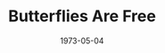 ---
title: Butterflies Are Free
date: 1973-05-04
closing_date: 1973-05-19
layout: productions
featured_image:
image_caption:
image_credit:
playbill:
category:
Theatre: Theatre Jacksonville
Venue: Little Theatre
cast:
- Don Baker: Jerry Lucas
- Jill Tanner: Rena Carney
- Mrs. Baker: LeNore Hart
- Ralph Austin: Joe Piscopo
crew:
- Director: Robert Knowles
- Scene Design: Hal Henderson
- Stage Manager: Kelly Hart
- Lighting: Mary Ellen Wofford
- Sound: Carmen Chronister
- Set Construction:
  - Jim Cortez
  - Bill Fields
  - Ken Jones
  - Terry Ohl
  - Betsy Weaver
  - Paul Whitfield
  - Mary Ellen Wofford
- Properties:
  - Margaret Winstead
  - Frances Bierbaum
  - Nellie Coyle
  - Laurie Kaden
  - Victoria Morales
- Costumes: Gert Berman
- Box Office:
  - Ann Dubow
  - Gert Berman
  - Esta Rosenson
  - Pat Somers
external_links:
---